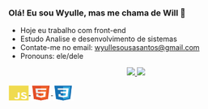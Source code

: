 ### Olá! Eu sou Wyulle, mas me chama de Will 👋

- Hoje eu trabalho com front-end
- Estudo Analise e desenvolvimento de sistemas
- Contate-me no email: wyullesousasantos@gmail.com
- Pronouns: ele/dele

<div align="center">
  <a href="https://github.com/s4nts">
  <img height="180em" src="https://github-readme-stats.vercel.app/api?username=s4nts&show_icons=true&theme=tokyonight&include_all_commits=true&count_private=true"/>
  <img height="180em" src="https://github-readme-stats.vercel.app/api/top-langs/?username=s4nts&layout=compact&langs_count=7&theme=tokyonight"/>
</div>
  
  <div style="display: inline_block"><br>
  <img align="center" alt="Rafa-Js" height="30" width="40" src="https://raw.githubusercontent.com/devicons/devicon/master/icons/javascript/javascript-plain.svg">
  <img align="center" alt="will-HTML" height="30" width="40" src="https://raw.githubusercontent.com/devicons/devicon/master/icons/html5/html5-original.svg">
  <img align="center" alt="will-CSS" height="30" width="40" src="https://raw.githubusercontent.com/devicons/devicon/master/icons/css3/css3-original.svg">
    
</div>
